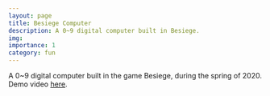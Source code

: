 ```yaml
---
layout: page
title: Besiege Computer
description: A 0~9 digital computer built in Besiege.
img:
importance: 1
category: fun
---
```


A 0~9 digital computer built in the game Besiege, during the spring of 2020.
Demo video [here](https://www.bilibili.com/video/BV1G7411T7bH/?spm_id_from=333.337.search-card.all.click).